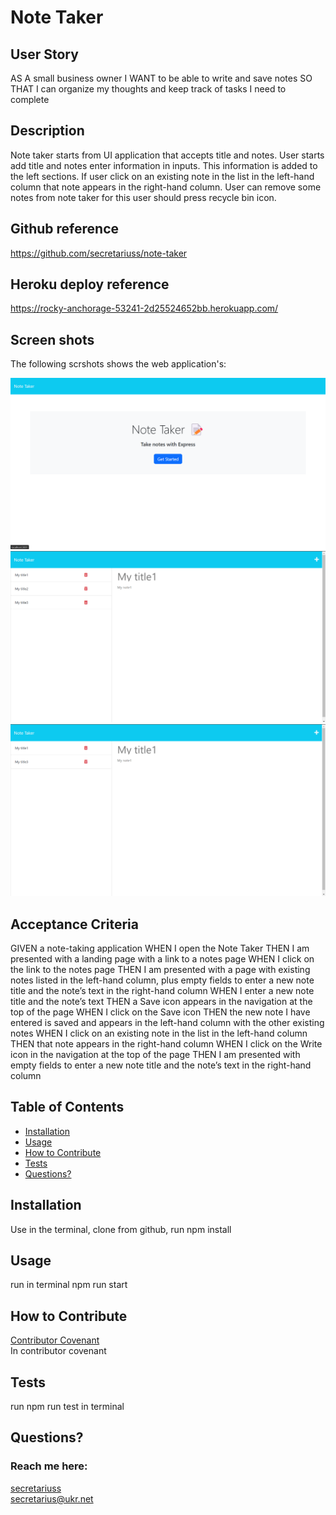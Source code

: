 # Note Taker

## User Story
AS A small business owner
I WANT to be able to write and save notes
SO THAT I can organize my thoughts and keep track of tasks I need to complete

## Description
 Note taker starts from UI application that accepts title and notes. User starts add title and notes enter information in inputs. This information is added to the left sections. If user click on an existing note in the list in the left-hand column that note appears in the right-hand column. User can remove some notes from note taker for this user should press recycle bin icon.  

## Github reference
https://github.com/secretariuss/note-taker

## Heroku deploy reference
https://rocky-anchorage-53241-2d25524652bb.herokuapp.com/

## Screen shots

The following scrshots shows the web application's:

![scrshot1](./assets/images/scr1.png)
![scrshot2](./assets/images/scr2.png)
![scrshot3](./assets/images/scr3.png)

## Acceptance Criteria
GIVEN a note-taking application
WHEN I open the Note Taker
THEN I am presented with a landing page with a link to a notes page
WHEN I click on the link to the notes page
THEN I am presented with a page with existing notes listed in the left-hand column, plus empty fields to enter a new note title and the note’s text in the right-hand column
WHEN I enter a new note title and the note’s text
THEN a Save icon appears in the navigation at the top of the page
WHEN I click on the Save icon
THEN the new note I have entered is saved and appears in the left-hand column with the other existing notes
WHEN I click on an existing note in the list in the left-hand column
THEN that note appears in the right-hand column
WHEN I click on the Write icon in the navigation at the top of the page
THEN I am presented with empty fields to enter a new note title and the note’s text in the right-hand column


  ## Table of Contents
  * [Installation](#installation)
  * [Usage](#usage)
  * [How to Contribute](#how-to-contribute)
  * [Tests](#tests)
  * [Questions?](#questions)
  
  ## Installation
  Use in the terminal, clone from github, run npm install
  ## Usage
  run in terminal npm run start
  ## How to Contribute
  [Contributor Covenant](https://www.contributor-covenant.org/)  
  In contributor covenant
  ## Tests
  run npm run test in terminal
  ## Questions?
  ### Reach me here: 
  [secretariuss](https://github.com/secretariuss)  
  secretarius@ukr.net

